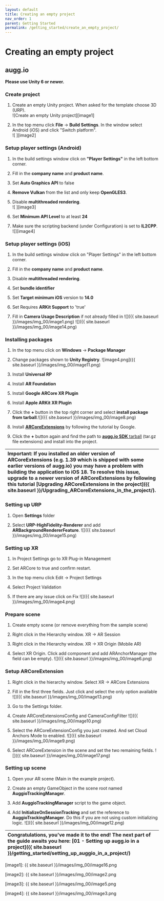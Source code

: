 ```yaml
---
layout: default
title: Creating an empty project
nav_order: 1
parent: Getting Started
permalink: /getting_started/create_an_empty_project/
---
```


# **Creating an empty project**

## augg.io

**Please use Unity 6 or newer.**

### Create project

1. Create an empty Unity project. When asked for the template choose 3D (URP).  
   ![Create an empty Unity project][image1]

2. In the top menu click **File** \-\> **Build Settings**. In the window select Android (iOS) and click "Switch platform".  
   ![ ][image2]

### Setup player settings (Android)

1. In the build settings window click on **"Player Settings"** in the left bottom corner.

2. Fill in the **company name** and **product name**.

3. Set **Auto Graphics API** to false

4. **Remove Vulkan** from the list and only keep **OpenGLES3**.

5. Disable **multithreaded rendering**.  
   ![ ][image3]

6. Set **Minimum API Level** to at least **24**

7. Make sure the scripting backend (under Configuration) is set to **IL2CPP**.  
   ![][image4]

### Setup player settings (iOS)

1. In the build settings window click on "Player Settings" in the left bottom corner.

2. Fill in the **company name** and **product name**.

3. Disable **multithreaded rendering**.

4. Set **bundle identifier**

5. Set **Target minimum iOS** version to **14.0**

6. Set Requires **ARKit Support** to 'true'

7. Fill in **Camera Usage Description** if not already filled in
   ![]({{ site.baseurl }}/images/img_00/image1.png)
   ![]({{ site.baseurl }}/images/img_00/image14.png)

### Installing packages

1. In the top menu click on **Windows** \-\> **Package Manager**

2. Change packages shown to **Unity Registry**.
   ![image4.png]({{ site.baseurl }}/images/img_00/image11.png)

3. Install **Universal RP**

4. Install **AR Foundation**

5. Install **Google ARCore XR Plugin**

6. Install **Apple ARKit XR Plugin**

7. Click the **\+** button in the top right corner and select **install package from tarball**.![]({{ site.baseurl }}/images/img_00/image8.png)

8. Install [**ARCoreExtensions**](https://developers.google.com/ar/develop/unity-arf/getting-started-extensions?ar_foundations_version=4#install_arcore) by following the tutorial by Google.

9. Click the **\+** button again and find the path to [**augg.io SDK** tarball](https://drive.google.com/drive/folders/1G6YQdCL6hBLntgNW85MH4Kbq-uW5eKXu) (tar.gz file extensions) and install into the project.

| Important: If you installed an older version of ARCoreExtensions (e.g. 1.39 which is shipped with some earlier versions of augg.io) you may have a problem with building the application to iOS 18\. To resolve this issue, upgrade to a newer version of ARCoreExtensions by following this tutorial [Upgrading ARCoreExtensions in the project]({{ site.baseurl }}/Upgrading_ARCoreExtensions_in_the_project/). |
| :---- |

### Setting up URP

1. Open **Settings** folder

2. Select **URP-HighFidelity-Renderer** and add **ARBackgroundRendererFeature**.
   ![]({{ site.baseurl }}/images/img_00/image15.png)

### Setting up XR

1. In Project Settings go to XR Plug-in Management

2. Set ARCore to true and confirm restart.

3. In the top menu click Edit \-\> Project Settings

4. Select Project Validation

5. If there are any issue click on Fix
   ![]({{ site.baseurl }}/images/img_00/image4.png)

### Prepare scene

1. Create empty scene (or remove everything from the sample scene)

2. Right click in the Hierarchy window. XR \-\> AR Session

3. Right click in the Hierarchy window. XR \-\> XR Origin (Mobile AR)

4. Select XR Origin. Click add component and add ARAnchorManager (the field can be empty).
   ![]({{ site.baseurl }}/images/img_00/image6.png)

### Setup ARCoreExtension

1. Right click in the hierarchy window. Select XR \-\> ARCore Extensions

2. Fill in the first three fields. Just click and select the only option available
   ![]({{ site.baseurl }}/images/img_00/image13.png)

3. Go to the Settings folder.

4. Create ARCoreExtensionsConfig and CameraConfigFilter
	![]({{ site.baseurl }}/images/img_00/image10.png)

5. Select the ARCoreExtensionConfig you just created. And set Cloud Anchors Mode to enabled.
   ![]({{ site.baseurl }}/images/img_00/image9.png)

6. Select ARCoreExtension in the scene and set the two remaining fields.
   ![]({{ site.baseurl }}/images/img_00/image17.png)

### Setting up scene

1. Open your AR scene (Main in the example project).

2. Create an empty GameObject in the scene root named **AuggioTrackingManager**.

3. Add **AuggioTrackingManager** script to the game object.

4. Add **InitializeOnSessionTracking** and set the reference to **AuggioTrackingManager**. Do this if you are not using custom initializing logic.
   ![]({{ site.baseurl }}/images/img_00/image12.png)

| Congratulations, you've made it to the end! The next part of the guide awaits you here:  [01 - Setting up augg.io in a project]({{ site.baseurl }}/getting_started/setting_up_auggio_in_a_project/) |
| :---- |

[image1]: {{ site.baseurl }}/images/img_00/image16.png

[image2]: {{ site.baseurl }}/images/img_00/image2.png

[image3]: {{ site.baseurl }}/images/img_00/image5.png

[image4]: {{ site.baseurl }}/images/img_00/image3.png
